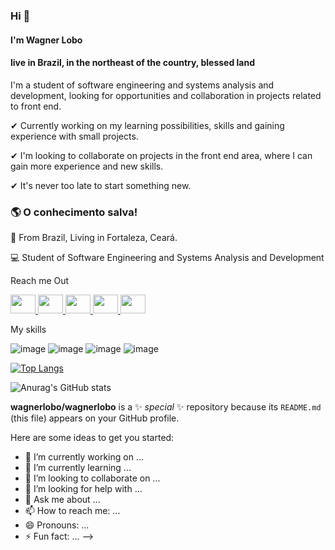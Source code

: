 ### Hi 👋

#### I'm Wagner Lobo

#### live in Brazil, in the northeast of the country, blessed land 

I'm a student of software engineering and systems analysis and development, looking for opportunities and collaboration in projects related to front end.

✔ Currently working on my learning possibilities, skills and gaining experience with small projects.

✔ I'm looking to collaborate on projects in the front end area, where I can gain more experience and new skills.

✔ It's never too late to start something new.


### 🌎  O conhecimento salva!

📍 From Brazil, Living in Fortaleza, Ceará.

💻 Student of Software Engineering and Systems Analysis and Development

Reach me Out

<a href="https://www.facebook.com/wagner.lobo.33/" target="blank">
<img height="30" width="40" src="https://cdn.jsdelivr.net/gh/devicons/devicon/icons/facebook/facebook-original.svg">
</a>

<a href="https://www.linkedin.com/in/wagner-lobo-578b9b1b0/" target="blank">
<img height="30" width="40"  src="https://cdn.jsdelivr.net/gh/devicons/devicon/icons/linkedin/linkedin-original.svg">
</a>

<a href="https://instagram.com/professorwagnerlobo?utm_medium=copy_link" target="blank">
<img height="30" width="40" src="https://i1.wp.com/multarte.com.br/wp-content/uploads/2019/03/logo-instagram-png-fundo-transparente.png?resize=768%2C767&ssl=1" >
</a>

<a href="https://www.youtube.com/channel/UCU6At0WRtUb0othsptuosoA" target="blank">
<img height="30" width="40" src="https://image.flaticon.com/icons/png/128/124/124015.png">
</a>

<a href="https://t.me/Prof_Wagner_lobo" target="blank">
<img height="30" width="40"src="https://image.flaticon.com/icons/png/128/124/124019.png" alt="">
</a>


My skills 

![image](https://user-images.githubusercontent.com/67172241/123693632-ab5c9a00-d82e-11eb-9cbe-a3c190e561a4.png)
![image](https://user-images.githubusercontent.com/67172241/123693658-b7e0f280-d82e-11eb-9c73-5c912574074c.png)
![image](https://user-images.githubusercontent.com/67172241/123693694-c16a5a80-d82e-11eb-91d9-ef6d5599d384.png)
![image](https://user-images.githubusercontent.com/67172241/123693982-1ad28980-d82f-11eb-842d-8ccc93d72a9a.png)



[![Top Langs](https://github-readme-stats.vercel.app/api/top-langs/?username=wagnerlobo&layout=compact)](https://github.com/wagnerlobo/github-readme-stats)


![Anurag's GitHub stats](https://github-readme-stats.vercel.app/api?username=wagnerlobo&show_icons=true&theme=radical)

**wagnerlobo/wagnerlobo** is a ✨ _special_ ✨ repository because its `README.md` (this file) appears on your GitHub profile.



Here are some ideas to get you started:

- 🔭 I’m currently working on ...
- 🌱 I’m currently learning ...
- 👯 I’m looking to collaborate on ...
- 🤔 I’m looking for help with ...
- 💬 Ask me about ...
- 📫 How to reach me: ...
- 😄 Pronouns: ...
- ⚡ Fun fact: ...
-->
